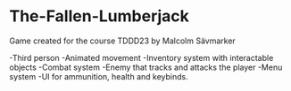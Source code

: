 # The-Fallen-Lumberjack
Game created for the course TDDD23 by Malcolm Sävmarker

-Third person
-Animated movement
-Inventory system with interactable objects
-Combat system
-Enemy that tracks and attacks the player
-Menu system
-UI for ammunition, health and keybinds.
